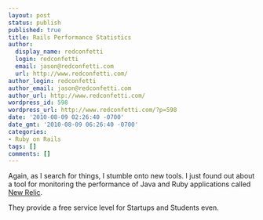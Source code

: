 ```yaml
---
layout: post
status: publish
published: true
title: Rails Performance Statistics
author:
  display_name: redconfetti
  login: redconfetti
  email: jason@redconfetti.com
  url: http://www.redconfetti.com/
author_login: redconfetti
author_email: jason@redconfetti.com
author_url: http://www.redconfetti.com/
wordpress_id: 598
wordpress_url: http://www.redconfetti.com/?p=598
date: '2010-08-09 02:26:40 -0700'
date_gmt: '2010-08-09 06:26:40 -0700'
categories:
- Ruby on Rails
tags: []
comments: []
---
```

<p>Again, as I search for things, I stumble onto new tools. I just found out about a tool for monitoring the performance of Java and Ruby applications called <a href="http://www.newrelic.com/" target="_blank">New Relic</a>.</p>
<p>They provide a free service level for Startups and Students even.</p>
